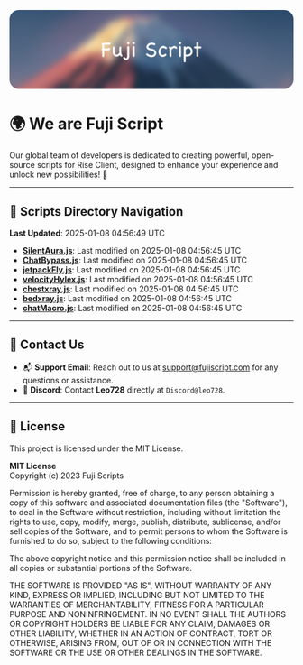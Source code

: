 ![Banner](.github/b.webp)

# 🌍 **We are Fuji Script**

Our global team of developers is dedicated to creating powerful, open-source scripts for Rise Client, designed to enhance your experience and unlock new possibilities! 🌟

---
<!-- SCRIPTS_NAVIGATION_START -->
## 📂 **Scripts Directory Navigation**

**Last Updated**: 2025-01-08 04:56:49 UTC

- **[SilentAura.js](scripts/SilentAura.js)**: Last modified on 2025-01-08 04:56:45 UTC
- **[ChatBypass.js](scripts/ChatBypass.js)**: Last modified on 2025-01-08 04:56:45 UTC
- **[jetpackFly.js](scripts/jetpackFly.js)**: Last modified on 2025-01-08 04:56:45 UTC
- **[velocityHylex.js](scripts/velocityHylex.js)**: Last modified on 2025-01-08 04:56:45 UTC
- **[chestxray.js](scripts/chestxray.js)**: Last modified on 2025-01-08 04:56:45 UTC
- **[bedxray.js](scripts/bedxray.js)**: Last modified on 2025-01-08 04:56:45 UTC
- **[chatMacro.js](scripts/chatMacro.js)**: Last modified on 2025-01-08 04:56:45 UTC

<!-- SCRIPTS_NAVIGATION_END -->

---

## 💬 **Contact Us**  
- 📬 **Support Email**: Reach out to us at [support@fujiscript.com](mailto:support@fujiscript.com) for any questions or assistance.  
- 💬 **Discord**: Contact **Leo728** directly at `Discord@leo728`.

---

## 📜 **License**

This project is licensed under the MIT License.  

**MIT License**  
Copyright (c) 2023 Fuji Scripts  

Permission is hereby granted, free of charge, to any person obtaining a copy of this software and associated documentation files (the "Software"), to deal in the Software without restriction, including without limitation the rights to use, copy, modify, merge, publish, distribute, sublicense, and/or sell copies of the Software, and to permit persons to whom the Software is furnished to do so, subject to the following conditions:  

The above copyright notice and this permission notice shall be included in all copies or substantial portions of the Software.  

THE SOFTWARE IS PROVIDED "AS IS", WITHOUT WARRANTY OF ANY KIND, EXPRESS OR IMPLIED, INCLUDING BUT NOT LIMITED TO THE WARRANTIES OF MERCHANTABILITY, FITNESS FOR A PARTICULAR PURPOSE AND NONINFRINGEMENT. IN NO EVENT SHALL THE AUTHORS OR COPYRIGHT HOLDERS BE LIABLE FOR ANY CLAIM, DAMAGES OR OTHER LIABILITY, WHETHER IN AN ACTION OF CONTRACT, TORT OR OTHERWISE, ARISING FROM, OUT OF OR IN CONNECTION WITH THE SOFTWARE OR THE USE OR OTHER DEALINGS IN THE SOFTWARE.  
